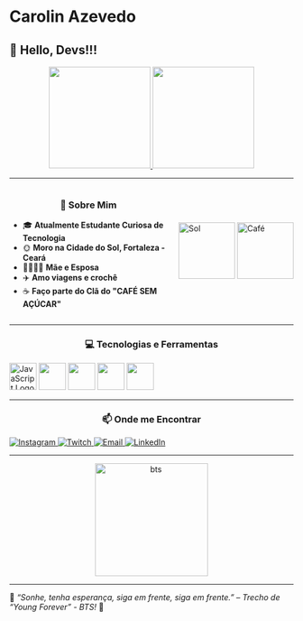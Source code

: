 # Carolin Azevedo
## 👋 Hello, Devs!!!

<div align="center">
  <a href="https://github.com/CarolinAzeved">
    <img loading="lazy" height="180em" src="https://github-readme-stats.vercel.app/api/top-langs/?username=CarolinAzeved&layout=compact&langs_count=7&theme=radical"/>
    <img loading="lazy" height="180em" src="https://github-readme-stats.vercel.app/api?username=CarolinAzeved&show_icons=true&theme=radical&include_all_commits=true&count_private=true"/>
  </a>
</div>

---
<div style="display: flex; flex-direction: row; align-items: center;">
  <div style="flex: 1; padding-right: 20px;">
    <h3 align="center"> 🚀 Sobre Mim</h3>
    <ul>
      <li>🎓 <strong>Atualmente Estudante Curiosa de Tecnologia</strong></li>
      <li>🌞 <strong>Moro na Cidade do Sol, Fortaleza - Ceará</strong></li>
      <li>👩‍👩‍👧‍👦 <strong>Mãe e Esposa</strong></li>
      <li>✈️ <strong>Amo viagens e crochê</strong></li>
      <li>☕ <strong>Faço parte do Clã do "CAFÉ SEM AÇÚCAR"</strong></li>
    </ul>
  </div>
  <div>
    <img src="https://github.com/user-attachments/assets/b5f4dc81-7988-4fe1-a006-1f6442ca2508" alt="Sol" width="100">
    <img src="https://github.com/user-attachments/assets/03c9c69b-d9c0-4754-8938-85fad3aa7990" alt="Café" width="100">
  </div>
</div>

---
<div align="center">
  
### 💻 Tecnologias e Ferramentas

<p align="left">
  <img src="https://cdn.jsdelivr.net/gh/devicons/devicon/icons/javascript/javascript-original.svg" alt="JavaScript Logo" width="48" height="48"> 
  <img src="https://skillicons.dev/icons?i=html" width="48"> 
  <img src="https://skillicons.dev/icons?i=css" width="48"> 
  <img src="https://skillicons.dev/icons?i=git" width="48"> 
  <img src="https://skillicons.dev/icons?i=visualstudio" width="48">
</p>
</div>

---
<div align="center">
  
### 📫 Onde me Encontrar
<div align="left">
  <a href="https://instagram.com/carolinazevedo2" target="_blank">
    <img loading="lazy" src="https://img.shields.io/badge/-Instagram-%23E4405F?style=for-the-badge&logo=instagram&logoColor=white" alt="Instagram">
  </a>
  <a href="https://www.twitch.tv/kel_cledia" target="_blank">
    <img loading="lazy" src="https://img.shields.io/badge/Twitch-9146FF?style=for-the-badge&logo=twitch&logoColor=white" alt="Twitch">
  </a>
  <a href="mailto:carolinazevedo80@gmail.com">
    <img loading="lazy" src="https://img.shields.io/badge/Gmail-D14836?style=for-the-badge&logo=gmail&logoColor=white" alt="Email">
  </a>
  <a href="https://www.linkedin.com/in/carolin-azevedo-1b51b333b/" target="_blank">
    <img loading="lazy" src="https://img.shields.io/badge/-LinkedIn-%230077B5?style=for-the-badge&logo=linkedin&logoColor=white" alt="LinkedIn">
  </a>
</div>
</div>

---

<p align="center">
 <img src= "https://github.com/user-attachments/assets/6580f722-32c5-47aa-9b76-2f2adaa9d7ff" alt="bts" width="200">
</p>

---


  
   💜 _“Sonhe, tenha esperança, siga em frente, siga em frente.” –  Trecho de “Young Forever” - BTS!_ 🚀

          
          
           
          
